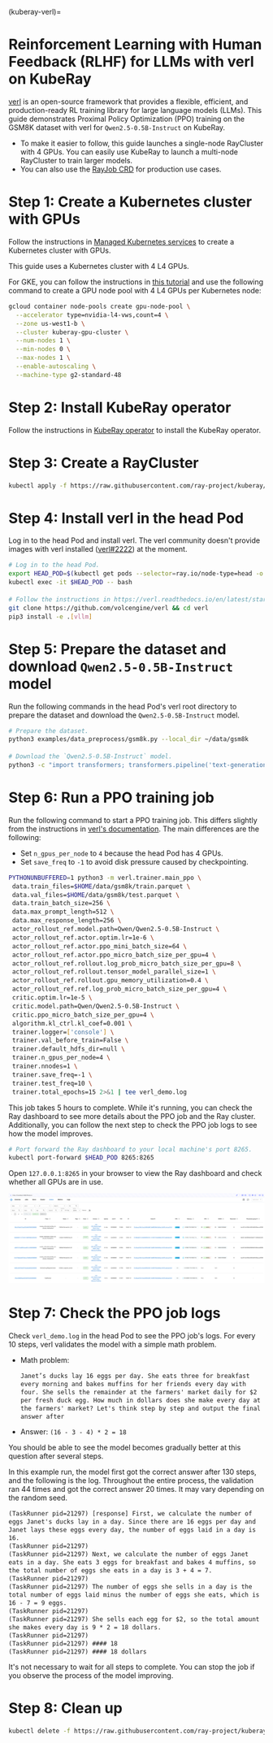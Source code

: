 (kuberay-verl)=
# Reinforcement Learning with Human Feedback (RLHF) for LLMs with verl on KubeRay

[verl](https://github.com/volcengine/verl) is an open-source framework that provides a flexible, efficient, and production-ready RL training library for large language models (LLMs).
This guide demonstrates Proximal Policy Optimization (PPO) training on the GSM8K dataset with verl for `Qwen2.5-0.5B-Instruct` on KubeRay.

* To make it easier to follow, this guide launches a single-node RayCluster with 4 GPUs.
You can easily use KubeRay to launch a multi-node RayCluster to train larger models.
* You can also use the [RayJob CRD](kuberay-rayjob-quickstart) for production use cases.

# Step 1: Create a Kubernetes cluster with GPUs

Follow the instructions in [Managed Kubernetes services](kuberay-k8s-setup) to create a Kubernetes cluster with GPUs.

This guide uses a Kubernetes cluster with 4 L4 GPUs.

For GKE, you can follow the instructions in [this tutorial](kuberay-gke-gpu-cluster-setup) and use the following command
to create a GPU node pool with 4 L4 GPUs per Kubernetes node:

```bash
gcloud container node-pools create gpu-node-pool \
  --accelerator type=nvidia-l4-vws,count=4 \
  --zone us-west1-b \
  --cluster kuberay-gpu-cluster \
  --num-nodes 1 \
  --min-nodes 0 \
  --max-nodes 1 \
  --enable-autoscaling \
  --machine-type g2-standard-48
```

# Step 2: Install KubeRay operator

Follow the instructions in [KubeRay operator](kuberay-operator-deploy) to install the KubeRay operator.

# Step 3: Create a RayCluster

```sh
kubectl apply -f https://raw.githubusercontent.com/ray-project/kuberay/master/ray-operator/config/samples/ray-cluster.verl.yaml
```

# Step 4: Install verl in the head Pod

Log in to the head Pod and install verl.
The verl community doesn't provide images with verl installed ([verl#2222](https://github.com/volcengine/verl/issues/2222)) at the moment.

```sh
# Log in to the head Pod.
export HEAD_POD=$(kubectl get pods --selector=ray.io/node-type=head -o custom-columns=POD:metadata.name --no-headers)
kubectl exec -it $HEAD_POD -- bash

# Follow the instructions in https://verl.readthedocs.io/en/latest/start/install.html#install-from-docker-image to install verl.
git clone https://github.com/volcengine/verl && cd verl
pip3 install -e .[vllm]
```

# Step 5: Prepare the dataset and download `Qwen2.5-0.5B-Instruct` model

Run the following commands in the head Pod's verl root directory to prepare the dataset and download the `Qwen2.5-0.5B-Instruct` model.

```sh
# Prepare the dataset.
python3 examples/data_preprocess/gsm8k.py --local_dir ~/data/gsm8k

# Download the `Qwen2.5-0.5B-Instruct` model.
python3 -c "import transformers; transformers.pipeline('text-generation', model='Qwen/Qwen2.5-0.5B-Instruct')"
```

# Step 6: Run a PPO training job

Run the following command to start a PPO training job.
This differs slightly from the instructions in [verl's documentation](https://verl.readthedocs.io/en/latest/start/quickstart.html#step-3-perform-ppo-training-with-the-instruct-model).
The main differences are the following:
* Set `n_gpus_per_node` to `4` because the head Pod has 4 GPUs.
* Set `save_freq` to `-1` to avoid disk pressure caused by checkpointing.

```sh
PYTHONUNBUFFERED=1 python3 -m verl.trainer.main_ppo \
 data.train_files=$HOME/data/gsm8k/train.parquet \
 data.val_files=$HOME/data/gsm8k/test.parquet \
 data.train_batch_size=256 \
 data.max_prompt_length=512 \
 data.max_response_length=256 \
 actor_rollout_ref.model.path=Qwen/Qwen2.5-0.5B-Instruct \
 actor_rollout_ref.actor.optim.lr=1e-6 \
 actor_rollout_ref.actor.ppo_mini_batch_size=64 \
 actor_rollout_ref.actor.ppo_micro_batch_size_per_gpu=4 \
 actor_rollout_ref.rollout.log_prob_micro_batch_size_per_gpu=8 \
 actor_rollout_ref.rollout.tensor_model_parallel_size=1 \
 actor_rollout_ref.rollout.gpu_memory_utilization=0.4 \
 actor_rollout_ref.ref.log_prob_micro_batch_size_per_gpu=4 \
 critic.optim.lr=1e-5 \
 critic.model.path=Qwen/Qwen2.5-0.5B-Instruct \
 critic.ppo_micro_batch_size_per_gpu=4 \
 algorithm.kl_ctrl.kl_coef=0.001 \
 trainer.logger=['console'] \
 trainer.val_before_train=False \
 trainer.default_hdfs_dir=null \
 trainer.n_gpus_per_node=4 \
 trainer.nnodes=1 \
 trainer.save_freq=-1 \
 trainer.test_freq=10 \
 trainer.total_epochs=15 2>&1 | tee verl_demo.log
```

This job takes 5 hours to complete. While it's running, you can check the Ray dashboard to see more details about the PPO job and the Ray cluster.
Additionally, you can follow the next step to check the PPO job logs to see how the model improves.

```sh
# Port forward the Ray dashboard to your local machine's port 8265.
kubectl port-forward $HEAD_POD 8265:8265
```

Open `127.0.0.1:8265` in your browser to view the Ray dashboard and check whether all GPUs are in use.

![Ray dashboard](../images/verl-ray-dashboard.png)

# Step 7: Check the PPO job logs

Check `verl_demo.log` in the head Pod to see the PPO job's logs.
For every 10 steps, verl validates the model with a simple math problem.

* Math problem:
  ```
  Janet’s ducks lay 16 eggs per day. She eats three for breakfast every morning and bakes muffins for her friends every day with four. She sells the remainder at the farmers' market daily for $2 per fresh duck egg. How much in dollars does she make every day at the farmers' market? Let's think step by step and output the final answer after
  ```
* Answer: `(16 - 3 - 4) * 2 = 18`

You should be able to see the model becomes gradually better at this question after several steps.

In this example run, the model first got the correct answer after 130 steps, and the following is the log.
Throughout the entire process, the validation ran 44 times and got the correct answer 20 times.
It may vary depending on the random seed.

```
(TaskRunner pid=21297) [response] First, we calculate the number of eggs Janet's ducks lay in a day. Since there are 16 eggs per day and Janet lays these eggs every day, the number of eggs laid in a day is 16.
(TaskRunner pid=21297)
(TaskRunner pid=21297) Next, we calculate the number of eggs Janet eats in a day. She eats 3 eggs for breakfast and bakes 4 muffins, so the total number of eggs she eats in a day is 3 + 4 = 7.
(TaskRunner pid=21297)
(TaskRunner pid=21297) The number of eggs she sells in a day is the total number of eggs laid minus the number of eggs she eats, which is 16 - 7 = 9 eggs.
(TaskRunner pid=21297)
(TaskRunner pid=21297) She sells each egg for $2, so the total amount she makes every day is 9 * 2 = 18 dollars.
(TaskRunner pid=21297)
(TaskRunner pid=21297) #### 18
(TaskRunner pid=21297) #### 18 dollars
```

It's not necessary to wait for all steps to complete.
You can stop the job if you observe the process of the model improving.

# Step 8: Clean up

```sh
kubectl delete -f https://raw.githubusercontent.com/ray-project/kuberay/master/ray-operator/config/samples/ray-cluster.verl.yaml
```
